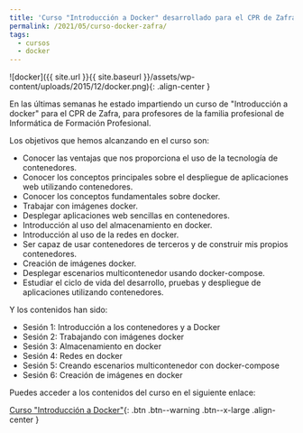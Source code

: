 ```yaml
---
title: 'Curso "Introducción a Docker" desarrollado para el CPR de Zafra'
permalink: /2021/05/curso-docker-zafra/
tags:
  - cursos
  - docker
---
```


![docker]({{ site.url }}{{ site.baseurl }}/assets/wp-content/uploads/2015/12/docker.png){: .align-center }

En las últimas semanas he estado impartiendo un curso de "Introducción a docker" para el CPR de Zafra, para profesores de la familia profesional de Informática de Formación Profesional. 

Los objetivos que hemos alcanzando en el curso son:

* Conocer las ventajas que nos proporciona el uso de la tecnología de contenedores.
* Conocer los conceptos principales sobre el despliegue de aplicaciones web utilizando contenedores.
* Conocer los conceptos fundamentales sobre docker.
* Trabajar con imágenes docker.
* Desplegar aplicaciones web sencillas en contenedores.
* Introducción al uso del almacenamiento en docker.
* Introducción al uso de la redes en docker.
* Ser capaz de usar contenedores de terceros y de construir mis propios contenedores.    
* Creación de imágenes docker.
* Desplegar escenarios multicontenedor usando docker-compose.
* Estudiar el ciclo de vida del desarrollo, pruebas y despliegue de aplicaciones utilizando contenedores.

Y los contenidos han sido:

* Sesión 1: Introducción a los contenedores y a Docker
* Sesión 2: Trabajando con imágenes docker
* Sesión 3: Almacenamiento en docker
* Sesión 4: Redes en docker
* Sesión 5: Creando escenarios multicontenedor con docker-compose
* Sesión 6: Creación de imágenes en docker

Puedes acceder a los contenidos del curso en el siguiente enlace:

[Curso "Introducción a Docker"](https://iesgn.github.io/curso_docker_2021/){: .btn .btn--warning .btn--x-large .align-center }